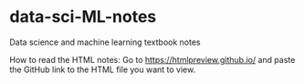 # data-sci-ML-notes
Data science and machine learning textbook notes

How to read the HTML notes:
Go to https://htmlpreview.github.io/ and paste the GitHub link to the HTML file you want to view.
